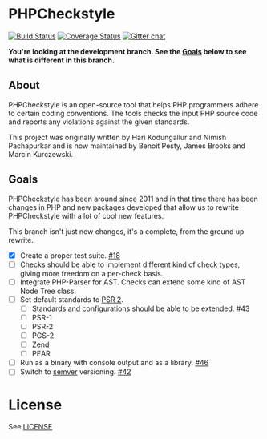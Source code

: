 # PHPCheckstyle

[![Build Status](https://travis-ci.org/PHPCheckstyle/phpcheckstyle.svg?branch=ast-parser)](https://travis-ci.org/PHPCheckstyle/phpcheckstyle)
[![Coverage Status](https://coveralls.io/repos/PHPCheckstyle/phpcheckstyle/badge.png?branch=ast-parser)](https://coveralls.io/r/PHPCheckstyle/phpcheckstyle?branch=ast-parser)
[![Gitter chat](https://badges.gitter.im/phpcheckstyle.png)](https://gitter.im/phpcheckstyle)

**You're looking at the development branch. See the [Goals](#goals) below to see what is different in this branch.**

## About

PHPCheckstyle is an open-source tool that helps PHP programmers adhere to certain coding conventions. The tools checks the input PHP source code and reports any violations against the given standards.

This project was originally written by Hari Kodungallur and Nimish Pachapurkar and is now maintained by Benoit Pesty, James Brooks and Marcin Kurczewski.

## Goals

PHPCheckstyle has been around since 2011 and in that time there has been changes in PHP and new packages developed that allow us to rewrite PHPCheckstyle with a lot of cool new features.

This branch isn't just new changes, it's a complete, from the ground up rewrite.

- [x] Create a proper test suite. [#18](https://github.com/PHPCheckstyle/phpcheckstyle/issues/18)
- [ ] Checks should be able to implement different kind of check types, giving more freedom on a per-check basis.
- [ ] Integrate PHP-Parser for AST. Checks can extend some kind of AST Node Tree class.
- [ ] Set default standards to [PSR 2](http://www.php-fig.org/psr/psr-2/).
  - [ ] Standards and configurations should be able to be extended. [#43](https://github.com/PHPCheckstyle/phpcheckstyle/issues/43)
  - [ ] PSR-1
  - [ ] PSR-2
  - [ ] PGS-2
  - [ ] Zend
  - [ ] PEAR
- [ ] Run as a binary with console output and as a library. [#46](https://github.com/PHPCheckstyle/phpcheckstyle/issues/46)
- [ ] Switch to [semver](http://semver.org) versioning. [#42](https://github.com/PHPCheckstyle/phpcheckstyle/issues/42)

# License
See [LICENSE](/LICENSE.txt)
